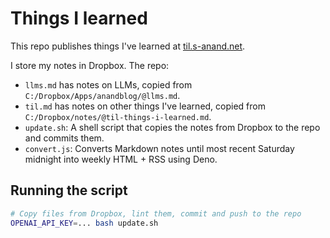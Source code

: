 # Things I learned

This repo publishes things I've learned at [til.s-anand.net](https://til.s-anand.net).

I store my notes in Dropbox. The repo:

- `llms.md` has notes on LLMs, copied from `C:/Dropbox/Apps/anandblog/@llms.md`.
- `til.md` has notes on other things I've learned, copied from `C:/Dropbox/notes/@til-things-i-learned.md`.
- `update.sh`: A shell script that copies the notes from Dropbox to the repo and commits them.
- `convert.js`: Converts Markdown notes until most recent Saturday midnight into weekly HTML + RSS using Deno.

## Running the script

```bash
# Copy files from Dropbox, lint them, commit and push to the repo
OPENAI_API_KEY=... bash update.sh
```
